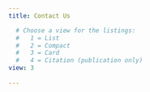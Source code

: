 ```yaml
---
title: Contact Us

  # Choose a view for the listings:
  #   1 = List
  #   2 = Compact
  #   3 = Card
  #   4 = Citation (publication only)
view: 3
  
---
```

